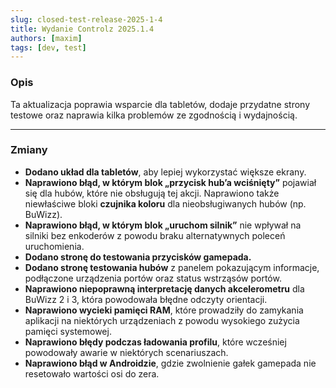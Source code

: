 ```yaml
---
slug: closed-test-release-2025-1-4
title: Wydanie Controlz 2025.1.4
authors: [maxim]
tags: [dev, test]
---
```


### Opis

Ta aktualizacja poprawia wsparcie dla tabletów, dodaje przydatne strony testowe oraz naprawia kilka problemów ze zgodnością i wydajnością.

<!-- truncate -->
---

### Zmiany

- **Dodano układ dla tabletów**, aby lepiej wykorzystać większe ekrany.
- **Naprawiono błąd, w którym blok „przycisk hub’a wciśnięty”** pojawiał się dla hubów, które nie obsługują tej akcji. Naprawiono także niewłaściwe bloki **czujnika koloru** dla nieobsługiwanych hubów (np. BuWizz).
- **Naprawiono błąd, w którym blok „uruchom silnik”** nie wpływał na silniki bez enkoderów z powodu braku alternatywnych poleceń uruchomienia.
- **Dodano stronę do testowania przycisków gamepada.**
- **Dodano stronę testowania hubów** z panelem pokazującym informacje, podłączone urządzenia portów oraz status wstrząsów portów.
- **Naprawiono niepoprawną interpretację danych akcelerometru** dla BuWizz 2 i 3, która powodowała błędne odczyty orientacji.
- **Naprawiono wycieki pamięci RAM**, które prowadziły do zamykania aplikacji na niektórych urządzeniach z powodu wysokiego zużycia pamięci systemowej.
- **Naprawiono błędy podczas ładowania profilu**, które wcześniej powodowały awarie w niektórych scenariuszach.
- **Naprawiono błąd w Androidzie**, gdzie zwolnienie gałek gamepada nie resetowało wartości osi do zera.